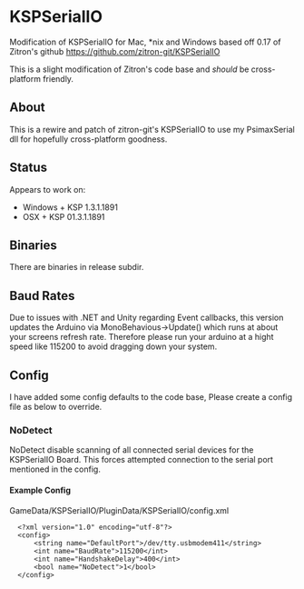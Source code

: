 # KSPSerialIO
Modification of KSPSerialIO for Mac, *nix and Windows based off 0.17 of Zitron's github https://github.com/zitron-git/KSPSerialIO

This is a slight modification of Zitron's code base and *should* be cross-platform friendly.

## About
This is a rewire and patch of zitron-git's KSPSerialIO to use my PsimaxSerial dll for hopefully cross-platform goodness.

## Status
Appears to work on:
 * Windows + KSP 1.3.1.1891
 * OSX + KSP 01.3.1.1891

## Binaries
There are binaries in release subdir.

## Baud Rates
Due to issues with .NET and Unity regarding Event callbacks, this version updates the Arduino via MonoBehavious->Update() which runs at about your screens refresh rate. Therefore please run your arduino at a hight speed like 115200 to avoid dragging down your system.

## Config
I have added some config defaults to the code base, Please create a config file as below to override.

### NoDetect
NoDetect disable scanning of all connected serial devices for the KSPSerialIO Board. This forces attempted connection to the serial port mentioned in the config.

#### Example Config
GameData/KSPSerialIO/PluginData/KSPSerialIO/config.xml
```
  <?xml version="1.0" encoding="utf-8"?>
  <config>
      <string name="DefaultPort">/dev/tty.usbmodem411</string>
      <int name="BaudRate">115200</int>
      <int name="HandshakeDelay">400</int>
      <bool name="NoDetect">1</bool>
  </config>
```
